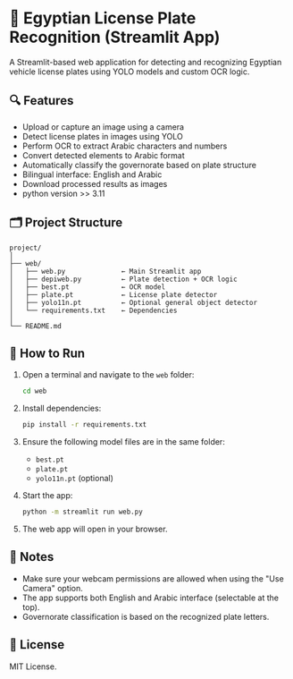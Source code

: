 # 🚗 Egyptian License Plate Recognition (Streamlit App)

A Streamlit-based web application for detecting and recognizing Egyptian vehicle license plates using YOLO models and custom OCR logic.

## 🔍 Features

- Upload or capture an image using a camera
- Detect license plates in images using YOLO
- Perform OCR to extract Arabic characters and numbers
- Convert detected elements to Arabic format
- Automatically classify the governorate based on plate structure
- Bilingual interface: English and Arabic
- Download processed results as images
- python version >> 3.11
## 🗂 Project Structure

```
project/
│
├── web/
│   ├── web.py              ← Main Streamlit app
│   ├── depiweb.py          ← Plate detection + OCR logic
│   ├── best.pt             ← OCR model
│   ├── plate.pt            ← License plate detector
│   ├── yolo11n.pt          ← Optional general object detector
│   └── requirements.txt    ← Dependencies
│
└── README.md
```

## 🚀 How to Run

1. Open a terminal and navigate to the `web` folder:

   ```bash
   cd web
   ```

2. Install dependencies:

   ```bash
   pip install -r requirements.txt
   ```

3. Ensure the following model files are in the same folder:
   - `best.pt`
   - `plate.pt`
   - `yolo11n.pt` (optional)

4. Start the app:

   ```bash
   python -m streamlit run web.py
   ```

5. The web app will open in your browser.

## 📝 Notes

- Make sure your webcam permissions are allowed when using the "Use Camera" option.
- The app supports both English and Arabic interface (selectable at the top).
- Governorate classification is based on the recognized plate letters.

## 📄 License

MIT License.
